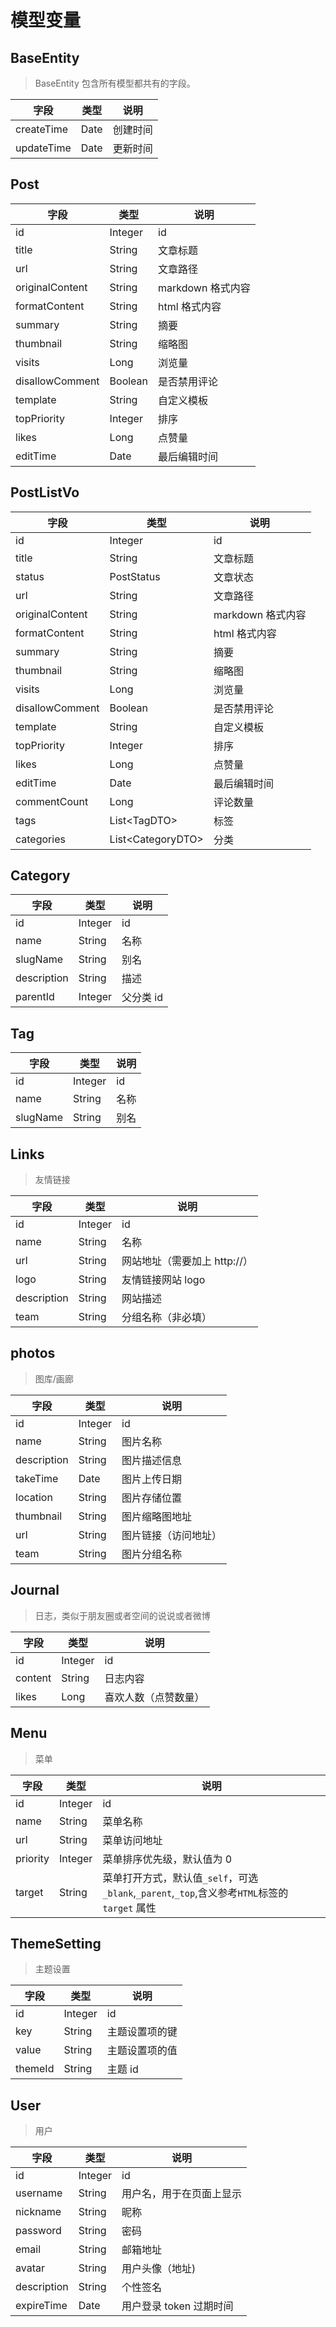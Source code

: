 # 模型变量

## BaseEntity

> BaseEntity 包含所有模型都共有的字段。

| 字段       | 类型 | 说明     |
| ---------- | ---- | -------- |
| createTime | Date | 创建时间 |
| updateTime | Date | 更新时间 |

## Post

| 字段            | 类型    | 说明              |
| --------------- | ------- | ----------------- |
| id              | Integer | id                |
| title           | String  | 文章标题          |
| url             | String  | 文章路径          |
| originalContent | String  | markdown 格式内容 |
| formatContent   | String  | html 格式内容     |
| summary         | String  | 摘要              |
| thumbnail       | String  | 缩略图            |
| visits          | Long    | 浏览量            |
| disallowComment | Boolean | 是否禁用评论      |
| template        | String  | 自定义模板        |
| topPriority     | Integer | 排序              |
| likes           | Long    | 点赞量            |
| editTime        | Date    | 最后编辑时间      |

## PostListVo

| 字段            | 类型                | 说明              |
| --------------- | ------------------- | ----------------- |
| id              | Integer             | id                |
| title           | String              | 文章标题          |
| status          | PostStatus          | 文章状态          |
| url             | String              | 文章路径          |
| originalContent | String              | markdown 格式内容 |
| formatContent   | String              | html 格式内容     |
| summary         | String              | 摘要              |
| thumbnail       | String              | 缩略图            |
| visits          | Long                | 浏览量            |
| disallowComment | Boolean             | 是否禁用评论      |
| template        | String              | 自定义模板        |
| topPriority     | Integer             | 排序              |
| likes           | Long                | 点赞量            |
| editTime        | Date                | 最后编辑时间      |
| commentCount    | Long                | 评论数量          |
| tags            | List\<TagDTO\>      | 标签              |
| categories      | List\<CategoryDTO\> | 分类              |

## Category

| 字段        | 类型    | 说明      |
| ----------- | ------- | --------- |
| id          | Integer | id        |
| name        | String  | 名称      |
| slugName    | String  | 别名      |
| description | String  | 描述      |
| parentId    | Integer | 父分类 id |

## Tag

| 字段     | 类型    | 说明 |
| -------- | ------- | ---- |
| id       | Integer | id   |
| name     | String  | 名称 |
| slugName | String  | 别名 |

## Links

> 友情链接

| 字段        | 类型    | 说明                         |
| ----------- | ------- | ---------------------------- |
| id          | Integer | id                           |
| name        | String  | 名称                         |
| url         | String  | 网站地址（需要加上 http://） |
| logo        | String  | 友情链接网站 logo            |
| description | String  | 网站描述                     |
| team        | String  | 分组名称（非必填）           |

## photos

> 图库/画廊

| 字段        | 类型    | 说明                 |
| ----------- | ------- | -------------------- |
| id          | Integer | id                   |
| name        | String  | 图片名称             |
| description | String  | 图片描述信息         |
| takeTime    | Date    | 图片上传日期         |
| location    | String  | 图片存储位置         |
| thumbnail   | String  | 图片缩略图地址       |
| url         | String  | 图片链接（访问地址） |
| team        | String  | 图片分组名称         |

## Journal

> 日志，类似于朋友圈或者空间的说说或者微博

| 字段    | 类型    | 说明                 |
| ------- | ------- | -------------------- |
| id      | Integer | id                   |
| content | String  | 日志内容             |
| likes   | Long    | 喜欢人数（点赞数量） |

## Menu

> 菜单

| 字段     | 类型    | 说明                                                                                          |
| -------- | ------- | --------------------------------------------------------------------------------------------- |
| id       | Integer | id                                                                                            |
| name     | String  | 菜单名称                                                                                      |
| url      | String  | 菜单访问地址                                                                                  |
| priority | Integer | 菜单排序优先级，默认值为 0                                                                    |
| target   | String  | 菜单打开方式，默认值`_self`，可选`_blank`,`_parent`,`_top`,含义参考`HTML`标签的 `target` 属性 |

## ThemeSetting

> 主题设置

| 字段    | 类型    | 说明           |
| ------- | ------- | -------------- |
| id      | Integer | id             |
| key     | String  | 主题设置项的键 |
| value   | String  | 主题设置项的值 |
| themeId | String  | 主题 id        |

## User

> 用户

| 字段        | 类型    | 说明                     |
| ----------- | ------- | ------------------------ |
| id          | Integer | id                       |
| username    | String  | 用户名，用于在页面上显示 |
| nickname    | String  | 昵称                     |
| password    | String  | 密码                     |
| email       | String  | 邮箱地址                 |
| avatar      | String  | 用户头像（地址)          |
| description | String  | 个性签名                 |
| expireTime  | Date    | 用户登录 token 过期时间  |
